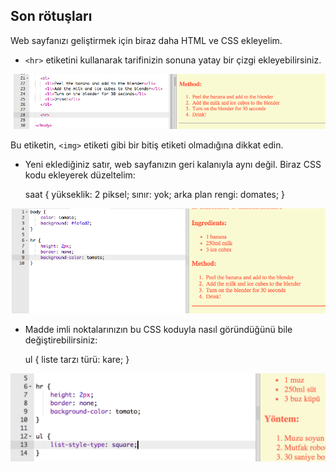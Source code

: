 ## Son rötuşları

Web sayfanızı geliştirmek için biraz daha HTML ve CSS ekleyelim.

+ `<hr>` etiketini kullanarak tarifinizin sonuna yatay bir çizgi ekleyebilirsiniz.

![ekran görüntüsü](images/recipe-hr.png)

Bu etiketin, `<img>` etiketi gibi bir bitiş etiketi olmadığına dikkat edin.

+ Yeni eklediğiniz satır, web sayfanızın geri kalanıyla aynı değil. Biraz CSS kodu ekleyerek düzeltelim:

    saat {
        yükseklik: 2 piksel;
        sınır: yok;
        arka plan rengi: domates;
    }
    

![ekran görüntüsü](images/recipe-hr-css.png)

+ Madde imli noktalarınızın bu CSS koduyla nasıl göründüğünü bile değiştirebilirsiniz:

    ul {
        liste tarzı türü: kare;
    }
    

![ekran görüntüsü](images/recipe-ul-css.png)